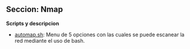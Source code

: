 ## Seccion: Nmap
**Scripts y descripcion**
- [automap.sh](automap.sh): Menu de 5 opciones con las cuales se puede escanear la red mediante el uso de bash.